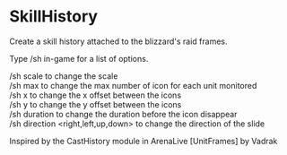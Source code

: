 SkillHistory
============

Create a skill history attached to the blizzard's raid frames.

Type /sh in-game for a list of options.

/sh scale <number> to change the scale <br>
/sh max <number> to change the max number of icon for each unit monitored <br>
/sh x <number> to change the x offset between the icons <br>
/sh y <number> to change the y offset between the icons <br>
/sh duration <number> to change the duration before the icon disappear <br>
/sh direction <right,left,up,down> to change the direction of the slide

Inspired by the CastHistory module in ArenaLive [UnitFrames] by Vadrak <br>
